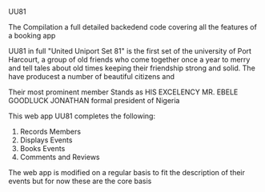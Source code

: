 UU81

The Compilation a full detailed backedend code covering all the features of a booking app

UU81 in full "United Uniport Set 81" is the first set of the university of Port Harcourt, 
a group of old friends who come together once a year to merry and tell tales about old times
keeping their friendship strong and solid. The have producest a number of beautiful citizens and 

Their most prominent member Stands as HIS EXCELENCY MR. EBELE GOODLUCK JONATHAN formal president of Nigeria

This web app UU81 completes the following:
  1. Records Members
  2. Displays Events
  3. Books Events
  4. Comments and Reviews

The web app is modified on a regular basis to fit the description of their events but for now these are the core basis 
